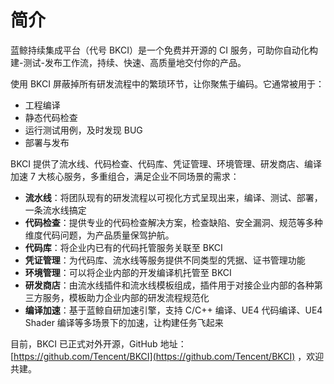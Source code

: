 # 简介

蓝鲸持续集成平台（代号 BKCI）是一个免费并开源的 CI 服务，可助你自动化构建-测试-发布工作流，持续、快速、高质量地交付你的产品。

使用 BKCI 屏蔽掉所有研发流程中的繁琐环节，让你聚焦于编码。它通常被用于：

- 工程编译
- 静态代码检查
- 运行测试用例，及时发现 BUG
- 部署与发布

BKCI 提供了流水线、代码检查、代码库、凭证管理、环境管理、研发商店、编译加速 7 大核心服务，多重组合，满足企业不同场景的需求：

- **流水线**：将团队现有的研发流程以可视化方式呈现出来，编译、测试、部署，一条流水线搞定
- **代码检查**：提供专业的代码检查解决方案，检查缺陷、安全漏洞、规范等多种维度代码问题，为产品质量保驾护航。
- **代码库**：将企业内已有的代码托管服务关联至 BKCI
- **凭证管理**：为代码库、流水线等服务提供不同类型的凭据、证书管理功能
- **环境管理**：可以将企业内部的开发编译机托管至 BKCI
- **研发商店**：由流水线插件和流水线模板组成，插件用于对接企业内部的各种第三方服务，模板助力企业内部的研发流程规范化
- **编译加速**：基于蓝鲸自研加速引擎，支持 C/C++ 编译、UE4 代码编译、UE4 Shader 编译等多场景下的加速，让构建任务飞起来

目前，BKCI 已正式对外开源，GitHub 地址：[https://github.com/Tencent/BKCI](https://github.com/Tencent/BKCI) ，欢迎共建。





